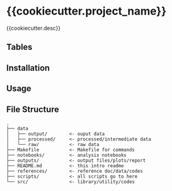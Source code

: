 # {{cookiecutter.project_name}}

{{cookiecutter.desc}}

## Tables



## Installation



## Usage


## File Structure

```
.
├── data               
│   ├── output/        <- ouput data
│   ├── processed/     <- processed/intermediate data 
│   └── raw/           <- raw data
├── Makefile           <- Makefile for commands
├── notebooks/         <- analysis notebooks
├── outputs/           <- output files/plots/report
├── README.md          <- this intro readme
├── references/        <- reference doc/data/codes
├── scripts/           <- all scripts go to here
└── src/               <- library/utility/codes

```